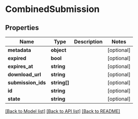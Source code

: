 # CombinedSubmission

## Properties
Name | Type | Description | Notes
------------ | ------------- | ------------- | -------------
**metadata** | **object** |  | [optional] 
**expired** | **bool** |  | [optional] 
**expires_at** | **string** |  | [optional] 
**download_url** | **string** |  | [optional] 
**submission_ids** | **string[]** |  | [optional] 
**id** | **string** |  | [optional] 
**state** | **string** |  | [optional] 

[[Back to Model list]](../README.md#documentation-for-models) [[Back to API list]](../README.md#documentation-for-api-endpoints) [[Back to README]](../README.md)


